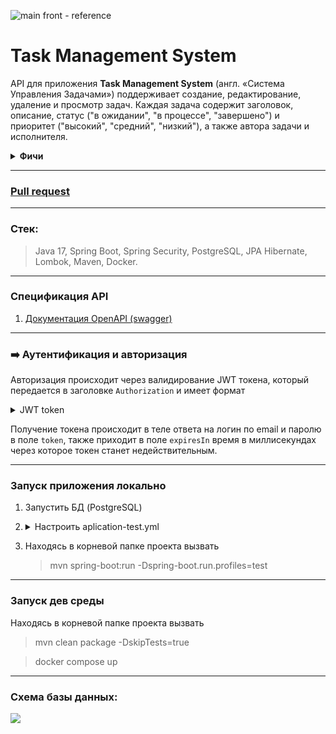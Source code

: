 ![main front - reference](img/front%20page.png)

# **Task Management System**

API для приложения **Task Management System** (англ. «Система Управления Задачами») поддерживает создание, 
редактирование, удаление и просмотр задач. 
Каждая задача содержит заголовок, описание, статус ("в ожидании", "в процессе", "завершено")
и приоритет ("высокий", "средний", "низкий"), а также автора задачи и исполнителя. 

<details><summary><strong>Фичи</strong></summary>

1. Сервис поддерживает аутентификацию и авторизацию пользователей по email и паролю.
2. Доступ к API аутентифицируется с помощью JWT токена.
3. Пользователи могут управлять своими задачами: создавать новые, редактировать существующие, просматривать и удалять,
   менять статус и назначать исполнителей задачи.
4. Пользователи могут просматривать задачи других пользователей, а исполнители задачи могут менять статус своих задач.
5. К задачам можно оставлять комментарии.
6. API позволяет получать задачи конкретного автора или исполнителя,
   а также все комментарии к ним. Обеспечена фильтрация и пагинация вывода.
7. Сервис корректно обрабатывает ошибки и возвращает понятные сообщения, а также валидирует входящие данные.
8. API описан с помощью Open API и Swagger. В сервисе настроен Swagger UI.
9. Написано несколько базовых тестов для проверки основных функций вашей системы.

</details>

---

### [Pull request](https://github.com/elGordoGato/task-management-system/pull/1)

---

### Стек:
> Java 17, Spring Boot, Spring Security, PostgreSQL, JPA Hibernate, Lombok, Maven, Docker.

---

### Спецификация API
1. [Документация OpenAPI (swagger)](https://petstore.swagger.io/?url=https://raw.githubusercontent.com/elGordoGato/task-management-system/blob/jwt-with-email/swagger/task-management-system-openapi.yml)


---

### ➡️ Аутентификация и авторизация
Авторизация происходит через валидирование JWT токена, который передается в заголовке `Authorization`
и имеет формат
<details><summary> JWT token </summary>
Bearer eyJhbGciOiJIUzI1NiJ9.eyJzdWIiOiJib2JAZ21haWwuY29tIiwiaWF0IjoxNzAyMTE4MjQxLCJleHAiOjE3MDIxNDcwNDF9.TapPa7HHd56WFi63phHUd2VbG43752Vc99Kr9Q3O4qk
</details>

Получение токена происходит в теле ответа на логин по email и паролю в поле `token`, 
также приходит в поле `expiresIn` время в миллисекундах через которое токен станет недействительным.

--- 


### Запуск приложения локально

1. Запустить БД (PostgreSQL)
2. <details><summary>Настроить aplication-test.yml</summary>
   <pre>
   spring:
        datasource:
            driverClassName: org.postgresql.Driver <- Драйвер подключения к БД (по умолчанию PostgreSQL)
            url: jdbc:postgresql://localhost:6544/maindb <- адрес для подключения к БД 
            username: root <- Логин для подключения к БД
            password: root <- Пароль для подключения к БД

    </pre>
    </details>
3. Находясь в корневой папке проекта вызвать  
   >   mvn spring-boot:run -Dspring-boot.run.profiles=test

---

### Запуск дев среды

Находясь в корневой папке проекта вызвать
   > mvn clean package -DskipTests=true

   > docker compose up

---

### Схема базы данных:
<a href="https://dbdiagram.io/d/Explore-With-Me-654275b07d8bbd64654a0018"><img src="img/er_diagram.png"></a>
